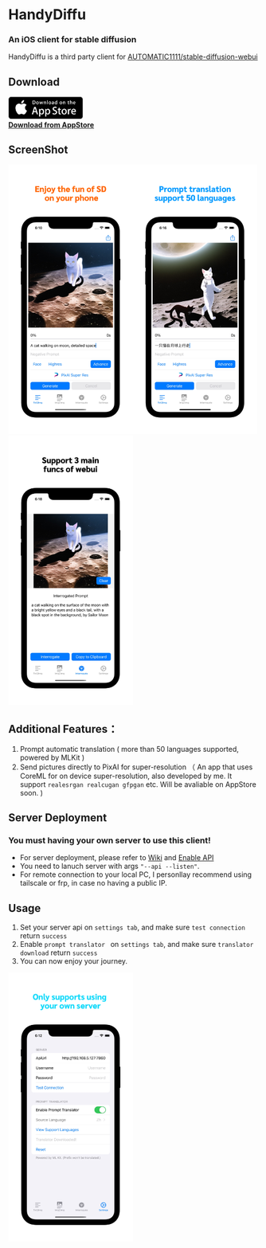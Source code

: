# HandyDiffu
### An iOS client for stable diffusion
HandyDiffu is a third party client for [AUTOMATIC1111/stable-diffusion-webui](https://github.com/AUTOMATIC1111/stable-diffusion-webui) 
## Download
<a href="https://apps.apple.com/us/app/handydiffu/id6444753824"><img src="appstore.png" width="150"></a>   
**[Download from AppStore](https://apps.apple.com/us/app/handydiffu/id6444753824)**  
## ScreenShot   
<img src="0.png" width="250"><img src="1.png" width="250"><img src="2.png" width="250">

## Additional Features：
1. Prompt automatic translation ( more than 50 languages supported, powered by MLKit )
2. Send pictures directly to PixAI for super-resolution （ An app that uses CoreML for on device super-resolution, also developed by me. It support ```realesrgan realcugan gfpgan``` etc. Will 
be avaliable on AppStore soon. )


## Server Deployment
### **You must having your own server to use this client!**
- For server deployment, please refer to [Wiki](https://github.com/AUTOMATIC1111/stable-diffusion-webui/wiki/Command-Line-Arguments-and-Settings) and [Enable API](https://github.com/AUTOMATIC1111/stable-diffusion-webui/wiki/API) 
- You need to lanuch server with args ```"--api --listen"```.   
- For remote connection to your local PC, I personllay recommend using tailscale or frp, in case no having a public IP.

## Usage
1. Set your server api on ```settings tab```, and make sure ```test connection``` return ```success```
2. Enable ```prompt translator ``` on ```settings tab```, and make sure ```translator download``` return ```success```
3. You can now enjoy your journey.
<img src="3.png" width="250">



